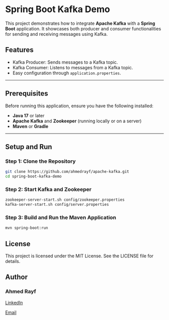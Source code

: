 # Spring Boot Kafka Demo

This project demonstrates how to integrate **Apache Kafka** with a **Spring Boot** application. It showcases both producer and consumer functionalities for sending and receiving messages using Kafka.

## Features
- Kafka Producer: Sends messages to a Kafka topic.
- Kafka Consumer: Listens to messages from a Kafka topic.
- Easy configuration through `application.properties`.

---

## Prerequisites
Before running this application, ensure you have the following installed:
- **Java 17** or later
- **Apache Kafka** and **Zookeeper** (running locally or on a server)
- **Maven** or **Gradle**

---

## Setup and Run
### Step 1: Clone the Repository
```bash
git clone https://github.com/ahmedrayf/apache-kafka.git
cd spring-boot-kafka-demo
```
### Step 2: Start Kafka and Zookeeper
```bash
zookeeper-server-start.sh config/zookeeper.properties
kafka-server-start.sh config/server.properties
```

### Step 3: Build and Run the Maven Application
```bash
mvn spring-boot:run
```

## License
This project is licensed under the MIT License. See the LICENSE file for details.

## Author
### Ahmed Rayf
[LinkedIn](https://www.linkedin.com/in/ahmedrayf/)

[Email](ahmedrayf@hotmail.com)


